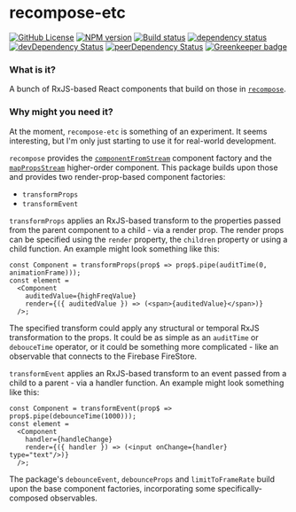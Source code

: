 # recompose-etc

[![GitHub License](https://img.shields.io/badge/license-MIT-blue.svg)](https://github.com/cartant/recompose-etc/blob/master/LICENSE)
[![NPM version](https://img.shields.io/npm/v/recompose-etc.svg)](https://www.npmjs.com/package/recompose-etc)
[![Build status](https://img.shields.io/travis/cartant/recompose-etc.svg)](http://travis-ci.org/cartant/recompose-etc)
[![dependency status](https://img.shields.io/david/cartant/recompose-etc.svg)](https://david-dm.org/cartant/recompose-etc)
[![devDependency Status](https://img.shields.io/david/dev/cartant/recompose-etc.svg)](https://david-dm.org/cartant/recompose-etc#info=devDependencies)
[![peerDependency Status](https://img.shields.io/david/peer/cartant/recompose-etc.svg)](https://david-dm.org/cartant/recompose-etc#info=peerDependencies)
[![Greenkeeper badge](https://badges.greenkeeper.io/cartant/recompose-etc.svg)](https://greenkeeper.io/)

### What is it?

A bunch of RxJS-based React components that build on those in [`recompose`](https://github.com/acdlite/recompose).

### Why might you need it?

At the moment, `recompose-etc` is something of an experiment. It seems interesting, but I'm only just starting to use it for real-world development.

`recompose` provides the [`componentFromStream`](https://github.com/acdlite/recompose/blob/master/docs/API.md#componentfromstream) component factory and the [`mapPropsStream`](https://github.com/acdlite/recompose/blob/master/docs/API.md#mappropsstream) higher-order component. This package builds upon those and provides two render-prop-based component factories:

* `transformProps`
* `transformEvent`

`transformProps` applies an RxJS-based transform to the properties passed from the parent component to a child - via a render prop. The render props can be specified using the `render` property, the `children` property or using a child function. An example might look something like this:

```tsx
const Component = transformProps(prop$ => prop$.pipe(auditTime(0, animationFrame)));
const element =
  <Component
    auditedValue={highFreqValue}
    render={({ auditedValue }) => (<span>{auditedValue}</span>)}
  />;
```

The specified transform could apply any structural or temporal RxJS transformation to the props. It could be as simple as an `auditTime` or `debouceTime` operator, or it could be something more complicated - like an observable that connects to the Firebase FireStore.

`transformEvent` applies an RxJS-based transform to an event passed from a child to a parent - via a handler function. An example might look something like this:

```tsx
const Component = transformEvent(prop$ => prop$.pipe(debounceTime(1000)));
const element =
  <Component
    handler={handleChange}
    render={({ handler }) => (<input onChange={handler} type="text"/>)}
  />;
```

The package's `debounceEvent`, `debounceProps` and `limitToFrameRate` build upon the base component factories, incorporating some specifically-composed observables.
